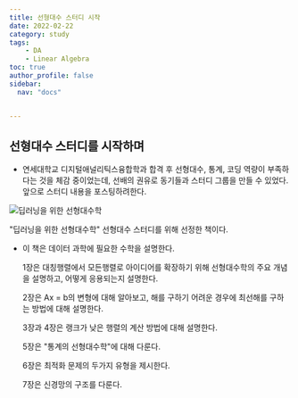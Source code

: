 ```yaml
---
title: 선형대수 스터디 시작
date: 2022-02-22
category: study
tags:
    - DA
    - Linear Algebra
toc: true
author_profile: false
sidebar:
  nav: "docs"


---
```


## 선형대수 스터디를 시작하며

- 연세대학교 디지털애널리틱스융합학과 합격 후 선형대수, 통계, 코딩 역량이 부족하다는 것을 체감 중이었는데, 선배의 권유로 동기들과 스터디 그룹을 만들 수 있었다. 앞으로 스터디 내용을 포스팅하려한다. 

![딥러닝을 위한 선형대수학](../../assets/images/2022-02-22-LA1/XL-16455166745712)

"딥러닝을 위한 선형대수학" 선형대수 스터디를 위해 선정한 책이다.

- 이 책은 데이터 과학에 필요한 수학을 설명한다.

  1장은 대칭행렬에서 모든행렬로 아이디어를 확장하기 위해 선형대수학의 주요 개념을 설명하고, 어떻게 응용되는지 설명한다.<br/>

  2장은 Ax = b의 변형에 대해 알아보고, 해를 구하기 어려운 경우에 최선해를 구하는 방법에 대해 설명한다.<br/>

  3장과 4장은 랭크가 낮은 행렬의 계산 방법에 대해 설명한다.<br/>

  5장은 "통계의 선형대수학"에 대해 다룬다.<br/>

  6장은 최적화 문제의 두가지 유형을 제시한다.<br/>

  7장은 신경망의 구조를 다룬다.